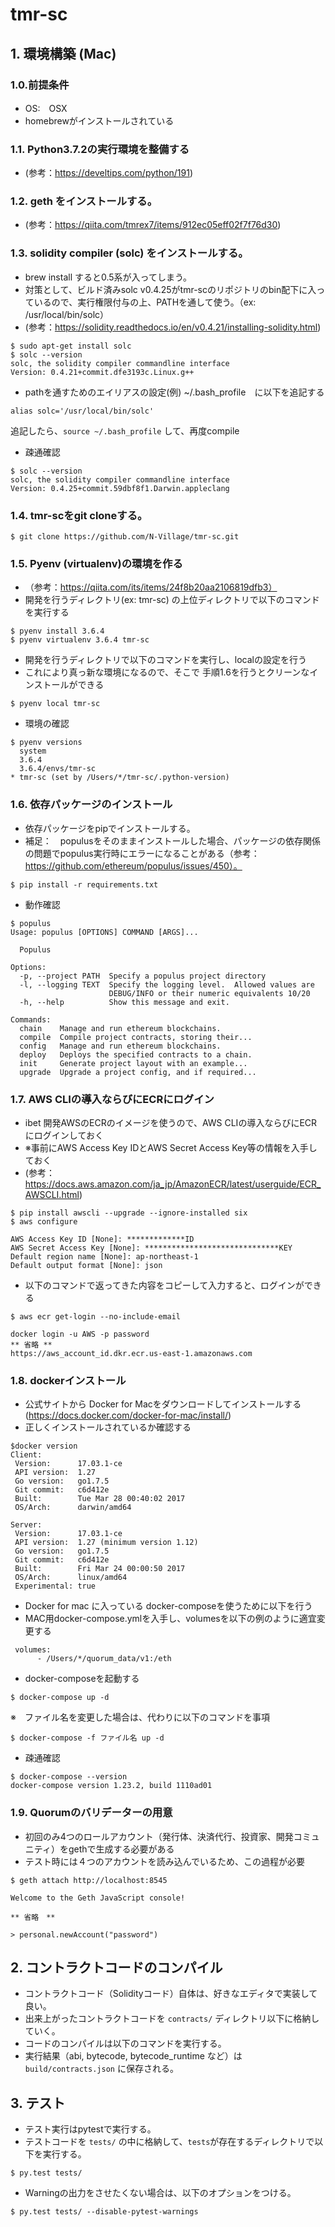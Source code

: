 # tmr-sc

## 1. 環境構築 (Mac)

### 1.0.前提条件
* OS:　OSX
* homebrewがインストールされている


### 1.1. Python3.7.2の実行環境を整備する
* (参考：https://develtips.com/python/191)


### 1.2. geth をインストールする。
* (参考：https://qiita.com/tmrex7/items/912ec05eff02f7f76d30)


### 1.3. solidity compiler (solc) をインストールする。
* brew install すると0.5系が入ってしまう。
* 対策として、ビルド済みsolc v0.4.25がtmr-scのリポジトリのbin配下に入っているので、実行権限付与の上、PATHを通して使う。（ex: /usr/local/bin/solc）
* (参考：https://solidity.readthedocs.io/en/v0.4.21/installing-solidity.html)

```
$ sudo apt-get install solc
$ solc --version
solc, the solidity compiler commandline interface
Version: 0.4.21+commit.dfe3193c.Linux.g++
```
* pathを通すためのエイリアスの設定(例)
~/.bash_profile　に以下を追記する

```
alias solc='/usr/local/bin/solc'
```

追記したら、`source ~/.bash_profile` して、再度compile

* 疎通確認

```
$ solc --version
solc, the solidity compiler commandline interface
Version: 0.4.25+commit.59dbf8f1.Darwin.appleclang
```


### 1.4. tmr-scをgit cloneする。
```
$ git clone https://github.com/N-Village/tmr-sc.git
```


### 1.5. Pyenv (virtualenv)の環境を作る
* （参考：https://qiita.com/its/items/24f8b20aa2106819dfb3）
* 開発を行うディレクトリ(ex: tmr-sc) の上位ディレクトリで以下のコマンドを実行する

```
$ pyenv install 3.6.4
$ pyenv virtualenv 3.6.4 tmr-sc
```

* 開発を行うディレクトリで以下のコマンドを実行し、localの設定を行う
* これにより真っ新な環境になるので、そこで 手順1.6を行うとクリーンなインストールができる

```
$ pyenv local tmr-sc
``` 

* 環境の確認

```
$ pyenv versions
  system
  3.6.4
  3.6.4/envs/tmr-sc
* tmr-sc (set by /Users/*/tmr-sc/.python-version)
```


### 1.6. 依存パッケージのインストール
* 依存パッケージをpipでインストールする。
* 補足：　populusをそのままインストールした場合、パッケージの依存関係の問題でpopulus実行時にエラーになることがある（参考：　https://github.com/ethereum/populus/issues/450）。

```
$ pip install -r requirements.txt
```

* 動作確認

```
$ populus
Usage: populus [OPTIONS] COMMAND [ARGS]...

  Populus

Options:
  -p, --project PATH  Specify a populus project directory
  -l, --logging TEXT  Specify the logging level.  Allowed values are
                      DEBUG/INFO or their numeric equivalents 10/20
  -h, --help          Show this message and exit.

Commands:
  chain    Manage and run ethereum blockchains.
  compile  Compile project contracts, storing their...
  config   Manage and run ethereum blockchains.
  deploy   Deploys the specified contracts to a chain.
  init     Generate project layout with an example...
  upgrade  Upgrade a project config, and if required...
```



### 1.7. AWS CLIの導入ならびにECRにログイン
* ibet 開発AWSのECRのイメージを使うので、AWS CLIの導入ならびにECRにログインしておく
* ※事前にAWS Access Key IDとAWS Secret Access Key等の情報を入手しておく
* (参考：https://docs.aws.amazon.com/ja_jp/AmazonECR/latest/userguide/ECR_AWSCLI.html)

```
$ pip install awscli --upgrade --ignore-installed six
$ aws configure

AWS Access Key ID [None]: *************ID
AWS Secret Access Key [None]: ******************************KEY
Default region name [None]: ap-northeast-1
Default output format [None]: json
```

* 以下のコマンドで返ってきた内容をコピーして入力すると、ログインができる

```
$ aws ecr get-login --no-include-email

docker login -u AWS -p password 
** 省略 **
https://aws_account_id.dkr.ecr.us-east-1.amazonaws.com
```



### 1.8. dockerインストール
* 公式サイトから Docker for Macをダウンロードしてインストールする(https://docs.docker.com/docker-for-mac/install/) 
* 正しくインストールされているか確認する

```
$docker version
Client:
 Version:      17.03.1-ce
 API version:  1.27
 Go version:   go1.7.5
 Git commit:   c6d412e
 Built:        Tue Mar 28 00:40:02 2017
 OS/Arch:      darwin/amd64

Server:
 Version:      17.03.1-ce
 API version:  1.27 (minimum version 1.12)
 Go version:   go1.7.5
 Git commit:   c6d412e
 Built:        Fri Mar 24 00:00:50 2017
 OS/Arch:      linux/amd64
 Experimental: true
```
* Docker for mac に入っている docker-composeを使うために以下を行う
* MAC用docker-compose.ymlを入手し、volumesを以下の例のように適宜変更する

```
 volumes:
      - /Users/*/quorum_data/v1:/eth
```

* docker-composeを起動する

```
$ docker-compose up -d
```

※　ファイル名を変更した場合は、代わりに以下のコマンドを事項

```
$ docker-compose -f ファイル名 up -d
```

* 疎通確認

```
$ docker-compose --version
docker-compose version 1.23.2, build 1110ad01
```

### 1.9. Quorumのバリデーターの用意
* 初回のみ4つのロールアカウント（発行体、決済代行、投資家、開発コミュニティ）をgethで生成する必要がある
* テスト時には４つのアカウントを読み込んでいるため、この過程が必要

```
$ geth attach http://localhost:8545

Welcome to the Geth JavaScript console!

** 省略　**

> personal.newAccount("password")
```


## 2. コントラクトコードのコンパイル
* コントラクトコード（Solidityコード）自体は、好きなエディタで実装して良い。
* 出来上がったコントラクトコードを `contracts/` ディレクトリ以下に格納していく。
* コードのコンパイルは以下のコマンドを実行する。
* 実行結果（abi, bytecode, bytecode_runtime など）は `build/contracts.json` に保存される。

## 3. テスト
* テスト実行はpytestで実行する。
* テストコードを `tests/` の中に格納して、`tests`が存在するディレクトリで以下を実行する。

```
$ py.test tests/
```

* Warningの出力をさせたくない場合は、以下のオプションをつける。

```
$ py.test tests/ --disable-pytest-warnings
```
